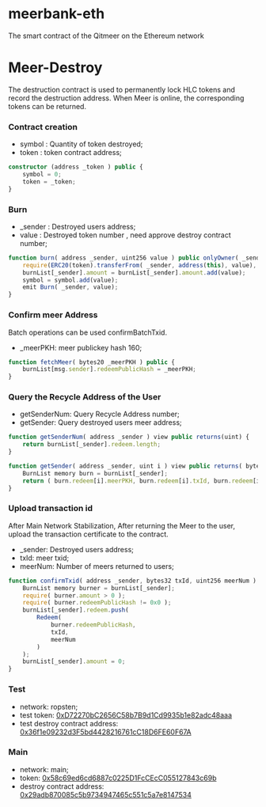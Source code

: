 # meerbank-eth
The smart contract of the Qitmeer on the Ethereum network

# Meer-Destroy

The destruction contract is used to permanently lock HLC tokens and record the destruction address. When Meer is online, the corresponding tokens can be returned.

### Contract creation

* symbol : Quantity of token destroyed;
* token : token contract address;

```ts
constructor (address _token ) public {
    symbol = 0;
    token = _token;
}
```

### Burn

* _sender : Destroyed users address;
* value : Destroyed token number , need approve destroy contract number;

```ts
function burn( address _sender, uint256 value ) public onlyOwner( _sender ) {
    require(ERC20(token).transferFrom( _sender, address(this), value), 'transferFrom erro');
    burnList[_sender].amount = burnList[_sender].amount.add(value);
    symbol = symbol.add(value);
    emit Burn( _sender, value);
}
```

### Confirm meer Address

Batch operations can be used confirmBatchTxid.

* _meerPKH: meer publickey hash 160;

```ts
function fetchMeer( bytes20 _meerPKH ) public {
    burnList[msg.sender].redeemPublicHash = _meerPKH;
}
```

### Query the Recycle Address of the User

* getSenderNum: Query Recycle Address number;
* getSender: Query destroyed users meer address;

```ts
function getSenderNum( address _sender ) view public returns(uint) {
    return burnList[_sender].redeem.length;
}

function getSender( address _sender, uint i ) view public returns( bytes20 meerPublickeyHash, bytes32 txId, uint256 amount ) {
    BurnList memory burn = burnList[_sender];
    return ( burn.redeem[i].meerPKH, burn.redeem[i].txId, burn.redeem[i].amount );
}
```

### Upload transaction id

After Main Network Stabilization, After returning the Meer to the user, upload the transaction certificate to the contract.

* _sender: Destroyed users address;
*  txId: meer txid;
* meerNum: Number of meers returned to users;

```ts
function confirmTxid( address _sender, bytes32 txId, uint256 meerNum ) public only(owner) {
    BurnList memory burner = burnList[_sender];
    require( burner.amount > 0 );
    require( burner.redeemPublicHash != 0x0 );
    burnList[_sender].redeem.push(
        Redeem(
            burner.redeemPublicHash,
            txId,
            meerNum
        )
    );
    burnList[_sender].amount = 0;
}
```

### Test

* network: ropsten;
* test token: [0xD72270bC2656C58b7B9d1Cd9935b1e82adc48aaa](https://ropsten.etherscan.io/address/0xD72270bC2656C58b7B9d1Cd9935b1e82adc48aaa)
* test destroy contract address: [0x36f1e09232d3F5bd4428216761cC18D6FE60F67A](https://ropsten.etherscan.io/address/0x36f1e09232d3F5bd4428216761cC18D6FE60F67A)

### Main

* network: main;
* token: [0x58c69ed6cd6887c0225D1FcCEcC055127843c69b](https://etherscan.io/address/0x58c69ed6cd6887c0225d1fccecc055127843c69b)
* destroy contract address: [0x29adb870085c5b9734947465c551c5a7e8147534](https://etherscan.io/address/0x29adb870085c5b9734947465c551c5a7e8147534)